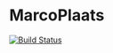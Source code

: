 # MarcoPlaats
[![Build Status](http://marcoplaats.maarten.co.uk:8111/buildStatus/icon?job=Development)](http://http://marcoplaats.maarten.co.uk:8111/Development)

